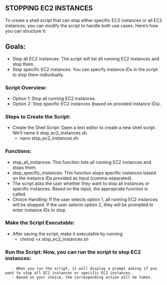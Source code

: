 ## STOPPING EC2 INSTANCES
To create a shell script that can stop either specific EC2 instances or all EC2 instances, you can modify the script to handle both use cases. Here’s how you can structure it:

##  Goals:
- Stop all EC2 instances: The script will list all running EC2 instances and stop them.
- Stop specific EC2 instances: You can specify instance IDs in the script to stop them individually.

### Script Overview:
- Option 1: Stop all running EC2 instances.
- Option 2: Stop specific EC2 instances (based on provided instance IDs).

### Steps to Create the Script:
- Create the Shell Script: Open a text editor to create a new shell script. We’ll name it stop_ec2_instances.sh.
     - nano stop_ec2_instances.sh

 ### Functions:

  - stop_all_instances: This function lists all running EC2 instances and stops them.
  - stop_specific_instances: This function stops specific instances based on the instance IDs provided as input (comma-separated).
  - The script asks the user whether they want to stop all instances or specific instances. Based on the input, the appropriate function is called.
  - Choice Handling: If the user selects option 1, all running EC2 instances will be stopped. If the user selects option 2, they will be prompted to 
    enter instance IDs to stop.

### Make the Script Executable: 
   - After saving the script, make it executable by running:
      - chmod +x stop_ec2_instances.sh
    
### Run the Script: Now, you can run the script to stop EC2 instances:
       - When you run the script, it will display a prompt asking if you want to stop all EC2 instances or specific EC2 instances. 
       - Based on your choice, the corresponding action will be taken.

       
